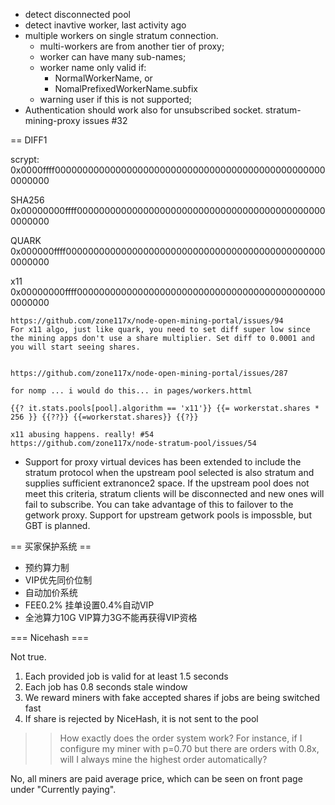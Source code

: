 
 - detect disconnected pool
 - detect inavtive worker, last activity ago
 - multiple workers on single stratum connection.
   * multi-workers are from another tier of proxy;
   * worker can have many sub-names;
   * worker name only valid if:
     - NormalWorkerName, or
     - NomalPrefixedWorkerName.subfix
   * warning user if this is not supported;
 - Authentication should work also for unsubscribed socket. stratum-mining-proxy issues #32


== DIFF1

scrypt:
0x0000ffff00000000000000000000000000000000000000000000000000000000

SHA256
0x00000000ffff0000000000000000000000000000000000000000000000000000

QUARK
0x000000ffff000000000000000000000000000000000000000000000000000000

x11
0x00000000ffff0000000000000000000000000000000000000000000000000000

    https://github.com/zone117x/node-open-mining-portal/issues/94
    For x11 algo, just like quark, you need to set diff super low since the mining apps don't use a share multiplier. Set diff to 0.0001 and you will start seeing shares.
    
    
    https://github.com/zone117x/node-open-mining-portal/issues/287
    
    for nomp ... i would do this... in pages/workers.httml
    
    {{? it.stats.pools[pool].algorithm == 'x11'}} {{= workerstat.shares * 256 }} {{??}} {{=workerstat.shares}} {{?}}
    
    x11 abusing happens. really! #54
    https://github.com/zone117x/node-stratum-pool/issues/54
    

  * Support for proxy virtual devices has been extended to include the stratum protocol when the upstream pool selected is also stratum and supplies sufficient extranonce2 space. If the upstream pool does not meet this criteria, stratum clients will be disconnected and new ones will fail to subscribe. You can take advantage of this to failover to the getwork proxy. Support for upstream getwork pools is impossble, but GBT is planned.



== 买家保护系统 ==

 - 预约算力制
 - VIP优先同价位制
 - 自动加价系统
 - FEE0.2%  挂单设置0.4%自动VIP
 - 全池算力10G VIP算力3G不能再获得VIP资格



=== Nicehash ===

Not true.
1. Each provided job is valid for at least 1.5 seconds
2. Each job has 0.8 seconds stale window
3. We reward miners with fake accepted shares if jobs are being switched fast
4. If share is rejected by NiceHash, it is not sent to the pool    


>> How exactly does the order system work? For instance, if I configure my miner with p=0.70 but there are orders with 0.8x, will I always mine the highest order automatically?

No, all miners are paid average price, which can be seen on front page under "Currently paying".
